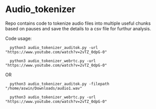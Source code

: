 # Audio_tokenizer

Repo contains code to tokenize audio files into multiple useful chunks based on pauses and save the details to a csv file for furthur analysis.

Code usage:

      python3 audio_tokenizer_auditok.py -url "https://www.youtube.com/watch?v=2vTZ_0dpG-0"

      python3 audio_tokenizer_webrtc.py -url "https://www.youtube.com/watch?v=2vTZ_0dpG-0"


OR

      python3 audio_tokenizer_auditok.py -filepath "/home/aswin/Downloads/audio1.wav"

      python3 audio_tokenizer_webrtc.py -url "https://www.youtube.com/watch?v=2vTZ_0dpG-0"
